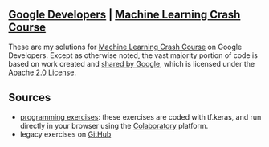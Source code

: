 ## [Google Developers](https://developers.google.com) | [Machine Learning Crash Course](https://developers.google.com/machine-learning/crash-course)
These are my solutions for [Machine Learning Crash Course](https://developers.google.com/machine-learning/crash-course) on Google Developers. Except as otherwise noted, the vast majority portion of code is based on work created and [shared by Google](https://developers.google.com/readme/policies), which is licensed under the [Apache 2.0 License](https://www.apache.org/licenses/LICENSE-2.0).

## Sources
* [programming exercises](https://developers.google.com/machine-learning/crash-course/exercises#programming): these exercises are coded with tf.keras, and run directly in your browser using the [Colaboratory](https://colab.research.google.com/notebooks/intro.ipynb) platform.
* legacy exercises on [GitHub](https://github.com/google/eng-edu/tree/main/ml/cc/exercises/estimators)
